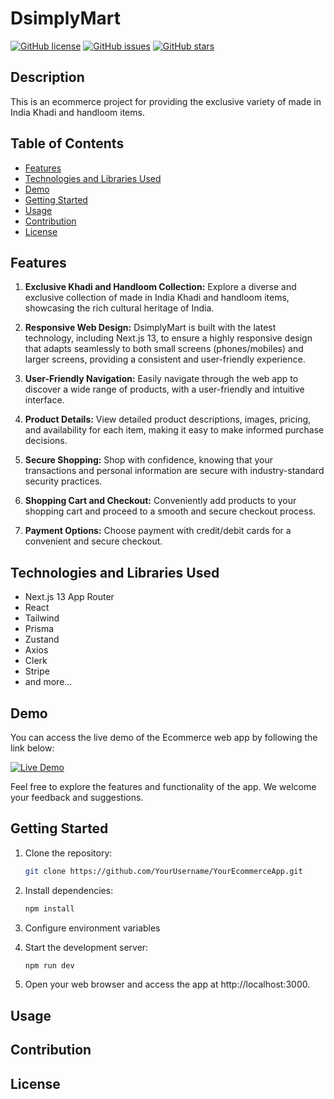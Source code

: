 # DsimplyMart

[![GitHub license](https://img.shields.io/github/license/dibyansh01/DsimplyMart-store)](https://github.com/dibyansh01/DsimplyMart-store/blob/main/LICENSE)
[![GitHub issues](https://img.shields.io/github/issues/dibyansh01/DsimplyMart-store)](https://github.com/dibyansh01/DsimplyMart-store/issues)
[![GitHub stars](https://img.shields.io/github/stars/dibyansh01/DsimplyMart-store)](https://github.com/dibyansh01/DsimplyMart-store/stargazers)

## Description

This is an ecommerce project for providing the exclusive variety of made in India Khadi and handloom items. 

## Table of Contents

- [Features](#features)
- [Technologies and Libraries Used](#technologies-and-libraries-used)
- [Demo](#demo)
- [Getting Started](#getting-started)
- [Usage](#usage)
- [Contribution](#contribution)
- [License](#license)

## Features

1. **Exclusive Khadi and Handloom Collection:** Explore a diverse and exclusive collection of made in India Khadi and handloom items, showcasing the rich cultural heritage of India.

2. **Responsive Web Design:** DsimplyMart is built with the latest technology, including Next.js 13, to ensure a highly responsive design that adapts seamlessly to both small screens (phones/mobiles) and larger screens, providing a consistent and user-friendly experience.

3. **User-Friendly Navigation:** Easily navigate through the web app to discover a wide range of products, with a user-friendly and intuitive interface.

4. **Product Details:** View detailed product descriptions, images, pricing, and availability for each item, making it easy to make informed purchase decisions.

5. **Secure Shopping:** Shop with confidence, knowing that your transactions and personal information are secure with industry-standard security practices.

6. **Shopping Cart and Checkout:** Conveniently add products to your shopping cart and proceed to a smooth and secure checkout process.

7. **Payment Options:** Choose payment with credit/debit cards for a convenient and secure checkout.


## Technologies and Libraries Used

- Next.js 13 App Router
- React
- Tailwind
- Prisma
- Zustand
- Axios
- Clerk
- Stripe
- and more...

## Demo

You can access the live demo of the Ecommerce web app by following the link below:

[![Live Demo](https://dsimply-mart-store.vercel.app/)](https://dsimply-mart-store.vercel.app/)

Feel free to explore the features and functionality of the app. We welcome your feedback and suggestions.



## Getting Started


1. Clone the repository:

   ```bash
   git clone https://github.com/YourUsername/YourEcommerceApp.git
   
2. Install dependencies:

    ```bash
   npm install

3. Configure environment variables 

4. Start the development server:
   ```bash
   npm run dev

5. Open your web browser and access the app at http://localhost:3000.

## Usage



## Contribution


## License





